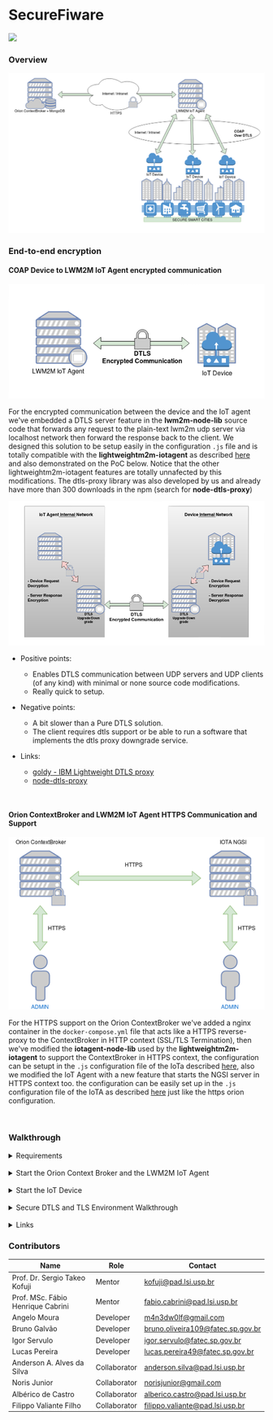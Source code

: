 # SecureFiware

![](https://img.shields.io/badge/version-0.0.1-green.svg)

### Overview

![](img/fiware-over-crypt.png)


### End-to-end encryption

#### COAP Device to LWM2M IoT Agent encrypted communication

![](img/iota-device-encryption-proposal.png)

For the encrypted communication between the device and the IoT agent we've embedded a DTLS server feature in the **lwm2m-node-lib** source code that forwards any request to the plain-text lwm2m udp server via localhost network then forward the response back to the client. We designed this solution to be setup easily in the configuration `.js` file and is totally compatible with the **lightweightm2m-iotagent** as described [here](fiware-improvements/README.md#dtls-configuration) and also demonstrated on the PoC below. Notice that the other lightweightm2m-iotagent features are totally unnafected by this modifications.
The dtls-proxy library was also developed by us and already have more than 300 downloads in the npm (search for **node-dtls-proxy**)

![](img/iota-device-encryption-solution.png)

 - Positive points:
   - Enables DTLS communication between UDP servers and UDP clients (of any kind) with minimal or none source code modifications.
   - Really quick to setup.

 - Negative points:
   - A bit slower than a Pure DTLS solution.
   - The client requires dtls support or be able to run a software that implements the dtls proxy downgrade service.

 - Links:
   - [ goldy - IBM Lightweight DTLS proxy ](https://developer.ibm.com/code/open/projects/goldy/)
   - [ node-dtls-proxy ](https://github.com/m4n3dw0lf/node-dtls-proxy)

<br>

#### Orion ContextBroker and LWM2M IoT Agent HTTPS Communication and Support

![](img/broker-ngsi-encryption-solution.png)

For the HTTPS support on the Orion ContextBroker we've added a nginx container in the `docker-compose.yml` file that acts like a HTTPS reverse-proxy to the ContextBroker in HTTP context (SSL/TLS Termination), then we've modified the **iotagent-node-lib** used by the **lightweightm2m-iotagent** to support the ContextBroker in HTTPS context, the configuration can be setupt in the `.js` configuration file of the IoTa described [here](fiware-improvements#connect-to-orion-in-https-context), also we modified the IoT Agent with a new feature that starts the NGSI server in HTTPS context too. the configuration can be easily set up in the `.js` configuration file of the IoTA as described [here](fiware-improvements/README.md#iot-agent-https-configuration) just like the https orion configuration.

<br>

### Walkthrough

<details>
<summary>Requirements</summary>
<br>

Clone the repositoy:<br><br>
<code>
git clone https://github.com/m4n3dw0lf/securefiware --recursive
</code>
<br>
<br>
Install <b>Docker</b>: https://docs.docker.com/engine/installation/ and <b>docker-compose</b>: https://docs.docker.com/compose/install/.
<br>
<br>
Since all the Fiware libraries for LWM2M are in NodeJS, install <b>NodeJS</b> and it's package manager <b>NPM</b><br><br>
Run the <b>following command</b>:<br><br>
<code>
sudo apt-get install nodejs nodejs-legacy npm
</code>
<br><br><br>
Also install de node-dtls-proxy library that will be responsible for encrypting the device requests and sending to the LWM2MIoTA in the DTLS context.<br><br>
<code>
sudo npm install -g node-dtls-proxy
</code>
<br>
<br>
</details>
<br>
<details>
<summary>Start the Orion Context Broker and the LWM2M IoT Agent</summary>
<br>
Generate a certificate and key to be used in TLS and DTLS connections of the components
<br>
<br>
<code>
$ openssl req -x509 -nodes -days 365 -newkey rsa:2048 -keyout cert.key -out cert.crt
</code>
<br>
<br>
Run the <b>command below</b> inside this directory to start the orion, mongodb, iota and openssl docker containers
<br>
<br>
<code>
$ sudo docker-compose up
</code>
<br>
<br>
Press CTRL+C to stop the environment
<br>

<h5> Utils:</h5>
<br>
Acessing the MongoDB:
<code>
$ sudo docker exec -it secfiware_mongodb mongo
</code>
<br>
<br>
Acessing the Orion bash:
<code>
$ sudo docker exec -it secfiware_orion bash
</code>
<br>
<br>
Acessing the IoT Agent bash:
<code>
$ sudo docker exec -it secfiware_iota bash
</code>
<br>
<br>
Destroying the environment:
<code>
$ sudo docker-compose down
</code>
<br>
<br>
</details>
<br>
<details>
<summary>Start the IoT Device</summary>
<br>
<h5> Running the LWM2M IoT Device (Client) </h5>
<br>
Enter the <b>fiware-improvements/lwm2m-node-lib</b> directory and install the nodejs requirements:
<br>
<code>
cd fiware-improvements/lwm2m-node-lib/ ; npm install
</code>
<br><br>
Run the LWM2M IoT Device:<br>
<code>
node bin/iotagent-lwm2m-client.js
</code>
<br>
</details>
<br>
<details>
<summary> Secure DTLS and TLS Environment Walkthrough </summary>

- Provisioning a service configuration for devices
```
curl -X POST -k https://localhost:4041/iot/services \
  --header "fiware-service:raspberry" \
  --header "fiware-servicepath:/raspberry" \
  --header "Content-Type:application/json" -d  '{
    "services": [
      {
        "resource": "/raspberry",
        "apikey": "",
        "type": "Raspberry",
        "commands": [],
        "attributes": [
          {
            "name": "Light",
            "type": "string"
          }
        ]
      }
    ]
  }'
```

- Provisioning a new device for the service created

```
curl -X POST -k https://localhost:4041/iot/devices \
  --header "fiware-service:raspberry" \
  --header "fiware-servicepath:/raspberry" \
  --header "Content-Type:application/json" -d '{
    "devices": [
      {
        "device_id": "rasp1",
        "entity_type": "Raspberry",
        "attributes": [
          {
            "name": "Light",
            "type": "string"
          }
        ],
        "internal_attributes": {
          "lwm2mResourceMapping": {
            "Light" : {
              "objectType": 3311,
              "objectInstance": 0,
              "objectResource": 0
            }
          }
        }
      }
    ]
  }'
```


- If you get error on logs about self-signed certificates, you may need to generate a keypair and declare the path on the config-secure.json

- Open another separated terminal and run

```
$ udp2dtls 5687 localhost 5684
```

- Then (on another separated terminal) start an lwm2m-client
```
LWM2M-Client> create /3311/0
LWM2M-Client> connect localhost 5687 rasp1 /raspberry
LWM2M-Client> set /3311/0 0 On
```

<h5>Query the device in the ContextBroker</h5>

- Run this

```
curl -X POST -k https://localhost:1026/v1/queryContext \
  --header "fiware-service:raspberry" \
  --header "fiware-servicepath:/raspberry" \
  --header "Content-Type:application/json" \
  --header "Accept:application/json" -d \
  '{"entities": [{"id": "Raspberry:rasp1"}]}'
```

> Notice that you will need to setup a udp2dtls proxy on a different port for each device, unless you already have a client that supports dtls. (The dtls support will be added in the client in future updates)

</details>
<br>
<details>
<summary>Links</summary>
<br>

- [Fiware tour guide application](https://www.fiware.org/devguides/fiware-tour-guide-application-a-tutorial-on-how-to-integrate-the-main-fiware-ges/)

- [IoTa Docs](https://github.com/telefonicaid/lightweightm2m-iotagent/tree/master/docs)

- [lwm2m-node-lib](https://github.com/telefonicaid/lwm2m-node-lib)

- [Devices provisioning](https://github.com/telefonicaid/lightweightm2m-iotagent/blob/master/docs/deviceProvisioning.md)

- [Configuration provisioning (fiware-service)](https://github.com/telefonicaid/lightweightm2m-iotagent/blob/master/docs/configurationProvisioning.md)

- [Installation of client](https://github.com/telefonicaid/lightweightm2m-iotagent/blob/master/docs/configurationProvisioning.md#installation-of-the-client)

- [Using the device](https://github.com/telefonicaid/lightweightm2m-iotagent/blob/master/docs/configurationProvisioning.md#using-the-device)

- [RFC DTLS](https://tools.ietf.org/html/rfc6347)

- [OMA Specification - OMA-LWM2M](http://www.openmobilealliance.org/release/LightweightM2M/V1_0-20170208-A/OMA-TS-LightweightM2M-V1_0-20170208-A.pdf)

- [OMA LWM2M Object and Resource Registry](http://www.openmobilealliance.org/wp/OMNA/LwM2M/LwM2MRegistry.html)

- [Objects and their corresponding Object IDs](https://github.com/IPSO-Alliance/pub/tree/master/reg)

- [IP for Smart Objects - IPSO Objects](https://github.com/IPSO-Alliance/pub/blob/master/README.md)
</details>


### Contributors

|Name|Role|Contact|
|-|-|-|
|Prof. Dr. Sergio Takeo Kofuji| Mentor| kofuji@pad.lsi.usp.br |
|Prof. MSc. Fábio Henrique Cabrini | Mentor | fabio.cabrini@pad.lsi.usp.br |
|Angelo Moura | Developer | m4n3dw0lf@gmail.com |
|Bruno Galvão | Developer | bruno.oliveira109@fatec.sp.gov.br |
|Igor Servulo | Developer | igor.servulo@fatec.sp.gov.br |
|Lucas Pereira| Developer | lucas.pereira49@fatec.sp.gov.br |
|Anderson A. Alves da Silva | Collaborator | anderson.silva@pad.lsi.usp.br |
|Noris Junior | Collaborator | norisjunior@gmail.com |
|Albérico de Castro | Collaborator | alberico.castro@pad.lsi.usp.br |
|Filippo Valiante Filho | Collaborator | filippo.valiante@pad.lsi.usp.br |
